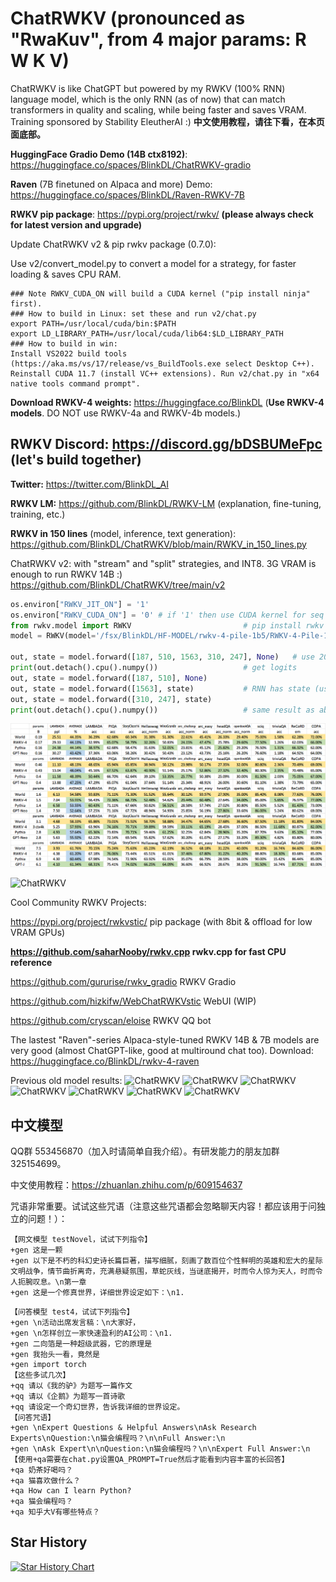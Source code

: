 # ChatRWKV (pronounced as "RwaKuv", from 4 major params: R W K V)
ChatRWKV is like ChatGPT but powered by my RWKV (100% RNN) language model, which is the only RNN (as of now) that can match transformers in quality and scaling, while being faster and saves VRAM. Training sponsored by Stability EleutherAI :) **中文使用教程，请往下看，在本页面底部。**

**HuggingFace Gradio Demo (14B ctx8192)**: https://huggingface.co/spaces/BlinkDL/ChatRWKV-gradio

**Raven** (7B finetuned on Alpaca and more) Demo: https://huggingface.co/spaces/BlinkDL/Raven-RWKV-7B

**RWKV pip package**: https://pypi.org/project/rwkv/ **(please always check for latest version and upgrade)**

Update ChatRWKV v2 & pip rwkv package (0.7.0):

Use v2/convert_model.py to convert a model for a strategy, for faster loading & saves CPU RAM.
```
### Note RWKV_CUDA_ON will build a CUDA kernel ("pip install ninja" first).
### How to build in Linux: set these and run v2/chat.py
export PATH=/usr/local/cuda/bin:$PATH
export LD_LIBRARY_PATH=/usr/local/cuda/lib64:$LD_LIBRARY_PATH
### How to build in win:
Install VS2022 build tools (https://aka.ms/vs/17/release/vs_BuildTools.exe select Desktop C++). Reinstall CUDA 11.7 (install VC++ extensions). Run v2/chat.py in "x64 native tools command prompt". 
```

**Download RWKV-4 weights:** https://huggingface.co/BlinkDL (**Use RWKV-4 models**. DO NOT use RWKV-4a and RWKV-4b models.)

## RWKV Discord: https://discord.gg/bDSBUMeFpc (let's build together)

**Twitter:** https://twitter.com/BlinkDL_AI

**RWKV LM:** https://github.com/BlinkDL/RWKV-LM (explanation, fine-tuning, training, etc.)

**RWKV in 150 lines** (model, inference, text generation): https://github.com/BlinkDL/ChatRWKV/blob/main/RWKV_in_150_lines.py

ChatRWKV v2: with "stream" and "split" strategies, and INT8. 3G VRAM is enough to run RWKV 14B :) https://github.com/BlinkDL/ChatRWKV/tree/main/v2
```python
os.environ["RWKV_JIT_ON"] = '1'
os.environ["RWKV_CUDA_ON"] = '0' # if '1' then use CUDA kernel for seq mode (much faster)
from rwkv.model import RWKV                         # pip install rwkv
model = RWKV(model='/fsx/BlinkDL/HF-MODEL/rwkv-4-pile-1b5/RWKV-4-Pile-1B5-20220903-8040', strategy='cuda fp16')

out, state = model.forward([187, 510, 1563, 310, 247], None)   # use 20B_tokenizer.json
print(out.detach().cpu().numpy())                   # get logits
out, state = model.forward([187, 510], None)
out, state = model.forward([1563], state)           # RNN has state (use deepcopy if you want to clone it)
out, state = model.forward([310, 247], state)
print(out.detach().cpu().numpy())                   # same result as above
```
![RWKV-eval](RWKV-eval.png)

![ChatRWKV](ChatRWKV.png)

Cool Community RWKV Projects:

https://pypi.org/project/rwkvstic/ pip package (with 8bit & offload for low VRAM GPUs)

**https://github.com/saharNooby/rwkv.cpp rwkv.cpp for fast CPU reference**

https://github.com/gururise/rwkv_gradio RWKV Gradio

https://github.com/hizkifw/WebChatRWKVstic WebUI (WIP)

https://github.com/cryscan/eloise RWKV QQ bot

The lastest "Raven"-series Alpaca-style-tuned RWKV 14B & 7B models are very good (almost ChatGPT-like, good at multiround chat too). Download: https://huggingface.co/BlinkDL/rwkv-4-raven

Previous old model results:
![ChatRWKV](misc/sample-1.png)
![ChatRWKV](misc/sample-2.png)
![ChatRWKV](misc/sample-3.png)
![ChatRWKV](misc/sample-4.png)
![ChatRWKV](misc/sample-5.png)
![ChatRWKV](misc/sample-6.png)
![ChatRWKV](misc/sample-7.png)

## 中文模型

QQ群 553456870（加入时请简单自我介绍）。有研发能力的朋友加群 325154699。

中文使用教程：https://zhuanlan.zhihu.com/p/609154637

咒语非常重要。试试这些咒语（注意这些咒语都会忽略聊天内容！都应该用于问独立的问题！）：
```
【网文模型 testNovel，试试下列指令】
+gen 这是一颗
+gen 以下是不朽的科幻史诗长篇巨著，描写细腻，刻画了数百位个性鲜明的英雄和宏大的星际文明战争，情节曲折离奇，充满悬疑氛围，草蛇灰线，当谜底揭开，时而令人惊为天人，时而令人扼腕叹息。\n第一章
+gen 这是一个修真世界，详细世界设定如下：\n1.
```
```
【问答模型 test4，试试下列指令】
+gen \n活动出席发言稿：\n大家好，
+gen \n怎样创立一家快速盈利的AI公司：\n1.
+gen 二向箔是一种超级武器，它的原理是
+gen 我抬头一看，竟然是
+gen import torch
【这些多试几次】
+qq 请以《我的驴》为题写一篇作文
+qq 请以《企鹅》为题写一首诗歌
+qq 请设定一个奇幻世界，告诉我详细的世界设定。
【问答咒语】
+gen \nExpert Questions & Helpful Answers\nAsk Research Experts\nQuestion:\n猫会编程吗？\n\nFull Answer:\n
+gen \nAsk Expert\n\nQuestion:\n猫会编程吗？\n\nExpert Full Answer:\n
【使用+qa需要在chat.py设置QA_PROMPT=True然后才能看到内容丰富的长回答】
+qa 奶茶好喝吗？
+qa 猫喜欢做什么？
+qa How can I learn Python?
+qa 猫会编程吗？
+qa 知乎大V有哪些特点？
```

## Star History

[![Star History Chart](https://api.star-history.com/svg?repos=BlinkDL/ChatRWKV&type=Date)](https://star-history.com/#BlinkDL/ChatRWKV&Date)
